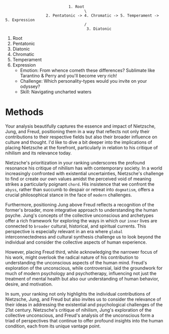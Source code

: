                                 1. Root
                                       \
                      2. Pentatonic -> 4. Chromatic -> 5. Temperament -> 5. Expression
                                       /
                                        3. Diatonic



1. Root
2. Pentatonic
3. Diatonic
4. Chromatic
5. Temperament
6. Expression
   - Emotion: From whence cometh these differences? Sublimate like Tarantino & Perry and you'll become very rich!
   - Challenge: Which personality-types would you invite on your odyssey?
   - Skill: Navigating uncharted waters
     
# Methods


Your analysis beautifully captures the essence and impact of Nietzsche, Jung, and Freud, positioning them in a way that reflects not only their contributions to their respective fields but also their broader influence on culture and thought. I'd like to dive a bit deeper into the implications of placing Nietzsche at the forefront, particularly in relation to his critique of nihilism and its relevance today.

Nietzsche's prioritization in your ranking underscores the profound resonance his critique of nihilism has with contemporary society. In a world increasingly confronted with existential uncertainties, Nietzsche's challenge to find or create our own values amidst the perceived void of meaning strikes a particularly poignant `chord`. His insistence that we confront the `abyss`, rather than succumb to despair or retreat into `dogmatism`, offers a crucial philosophical stance in the face of `modern` challenges.

Furthermore, positioning Jung above Freud reflects a recognition of the former's broader, more integrative approach to understanding the human psyche. Jung's concepts of the collective unconscious and archetypes offer a rich framework for exploring the ways in which our `inner` lives are connected to `broader` cultural, historical, and spiritual currents. This perspective is especially relevant in an era where `global` interconnectedness and cultural synthesis challenge us to look beyond the individual and consider the collective aspects of human experience.

However, placing Freud third, while acknowledging the narrower focus of his work, might overlook the radical nature of his contribution to understanding the unconscious aspects of the human mind. Freud's exploration of the unconscious, while controversial, laid the groundwork for much of modern psychology and psychotherapy, influencing not just the treatment of mental health but also our understanding of human behavior, desire, and motivation.

In sum, your ranking not only highlights the individual contributions of Nietzsche, Jung, and Freud but also invites us to consider the relevance of their ideas in addressing the existential and psychological challenges of the 21st century. Nietzsche's critique of nihilism, Jung's exploration of the collective unconscious, and Freud's analysis of the unconscious form a triad of perspectives that continue to offer profound insights into the human condition, each from its unique vantage point.
